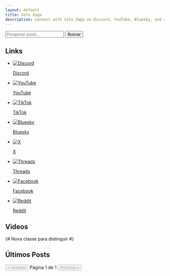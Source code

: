 ```yaml
---
layout: default
title: Celo Zaga
description: Connect with Celo Zaga on Discord, YouTube, Bluesky, and other platforms. Explore gaming content and more.
---
```

<section class="search-homepage-section">
  <form action="/search/" method="get" class="search-form">
    <input type="text" id="homepage-search-input" name="q" placeholder="Pesquisar posts...">
    <button type="submit">Buscar</button>
  </form>
</section>

<section class="section social-media-tab" id="links">
    <h2>Links</h2>
    <ul>
        <li><a title="Discord" href="https://discord.com/invite/gHEHaxtwBT" target="_blank" rel="noopener noreferrer"><img src="static/media/icons/discord.svg" alt="Discord"><p>Discord</p></a></li>
        <li><a title="YouTube" href="https://www.youtube.com/@CeloZaga?sub_confirmation=1" target="_blank" rel="noopener noreferrer"><img src="static/media/icons/youtube.svg" alt="YouTube"><p>YouTube</p></a></li>
        <li><a title="TikTok" href="https://www.tiktok.com/@CeloZaga" target="_blank" rel="noopener noreferrer"><img src="static/media/icons/tiktok.svg" alt="TikTok"><p>TikTok</p></a></li>
        <li><a title="Bluesky" href="https://bsky.app/profile/celozaga.bsky.social" target="_blank" rel="noopener noreferrer"><img src="static/media/icons/bluesky.svg" alt="Bluesky"><p>Bluesky</p></a></li>
        <li><a title="X/Twitter" href="https://x.com/CeloZaga" target="_blank" rel="noopener noreferrer"><img src="static/media/icons/x.svg" alt="X"><p>X</p></a></li>
        <li><a title="Threads" href="https://threads.net/@CeloZaga" target="_blank" rel="noopener noreferrer"><img src="static/media/icons/threads.svg" alt="Threads"><p>Threads</p></a></li>
        <li><a title="Facebook" href="https://www.facebook.com/CeloZaga" target="_blank" rel="noopener noreferrer"><img src="static/media/icons/facebook.svg" alt="Facebook"><p>Facebook</p></a></li>
        <li><a title="Reddit" href="https://reddit.com/u/Celo-Zaga" target="_blank" rel="noopener noreferrer"><img src="static/media/icons/reddit.svg" alt="Reddit"><p>Reddit</p></a></li>  
    </ul>
</section>

<section class="section videos" id="videos">
    <h2>Videos</h2>
    <ul class="feed-youtube"></ul>
</section>

<section class="section news updates blog-posts-homepage"> {# Nova classe para distinguir #}
    <h2>Últimos Posts</h2>
    <div id="posts-container-home" class="post-list">
      </div>
    <div class="pagination-controls" id="pagination-controls-home">
      <button id="prev-page-home" disabled>&laquo; Anterior</button>
      <span id="page-info-home">Página 1 de 1</span>
      <button id="next-page-home" disabled>Próxima &raquo;</button>
    </div>
</section>


